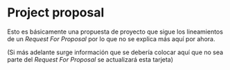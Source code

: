 # Project proposal

Esto es básicamente una propuesta de proyecto que sigue los lineamientos de
un *Request For Proposal* por lo que no se explica más aquí por ahora.

(Si más adelante surge información que se debería colocar aquí que no sea
parte del *Request For Proposal* se actualizará esta tarjeta)
